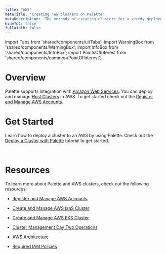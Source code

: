 ```yaml
---
title: "AWS"
metaTitle: "Creating new clusters on Palette"
metaDescription: "The methods of creating clusters for a speedy deployment on any CSP"
hideToC: false
fullWidth: false
---
```


import Tabs from 'shared/components/ui/Tabs';
import WarningBox from 'shared/components/WarningBox';
import InfoBox from 'shared/components/InfoBox';
import PointsOfInterest from 'shared/components/common/PointOfInterest';


# Overview

Palette supports integration with [Amazon Web Services](https://aws.amazon.com/). You can deploy and manage [Host Clusters](/glossary-all#hostcluster) in AWS. To get started check out the [Register and Manage AWS Accounts](/clusters/public-cloud/aws/add-aws-accounts). 



# Get Started

Learn how to deploy a cluster to an AWS by using Palette. Check out the [Deploy a Cluster with Palette](/clusters/public-cloud/deploy-k8s-cluster) tutorial to get started.


<br />

# Resources

To learn more about Palette and AWS clusters, check out the following resources:

- [Register and Manage AWS Accounts](/clusters/public-cloud/aws/add-aws-accounts)


- [Create and Manage AWS IaaS Cluster](/clusters/public-cloud/aws/create-cluster)


- [Create and Manage AWS EKS Cluster](/clusters/public-cloud/aws/eks)


- [Cluster Management Day Two Operations](/clusters/cluster-management)


- [AWS Architecture](/clusters/public-cloud/aws/architecture)


- [Required IAM Policies](/clusters/public-cloud/aws/required-iam-policies)
